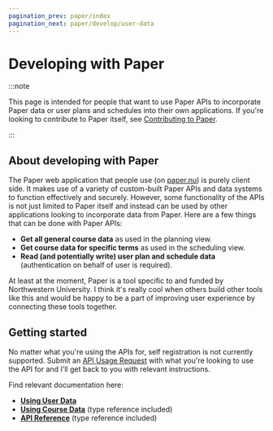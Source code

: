 ```yaml
---
pagination_prev: paper/index
pagination_next: paper/develop/user-data
---
```


# Developing with Paper

:::note

This page is intended for people that want to use Paper APIs to incorporate Paper data or user plans and schedules into their own applications. If you're looking to contribute to Paper itself, see [Contributing to Paper](../contribute.md).

:::

## About developing with Paper

The Paper web application that people use (on [paper.nu](https://www.paper.nu)) is purely client side. It makes use of a variety of custom-built Paper APIs and data systems to function effectively and securely. However, some functionality of the APIs is not just limited to Paper itself and instead can be used by other applications looking to incorporate data from Paper. Here are a few things that can be done with Paper APIs:

- **Get all general course data** as used in the planning view.
- **Get course data for specific terms** as used in the scheduling view.
- **Read (and potentially write) user plan and schedule data** (authentication on behalf of user is required).

At least at the moment, Paper is a tool specific to and funded by Northwestern University. I think it's really cool when others build other tools like this and would be happy to be a part of improving user experience by connecting these tools together.

## Getting started

No matter what you're using the APIs for, self registration is not currently supported. Submit an [API Usage Request](https://forms.dilanxd.com/paper-support?t=API+Usage+Request) with what you're looking to use the API for and I'll get back to you with relevant instructions.

Find relevant documentation here:

- **[Using User Data](./user-data.md)**
- **[Using Course Data](./course-data.md)** (type reference included)
- **[API Reference](./api-reference.mdx)** (type reference included)
